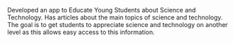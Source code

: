Developed an app to Educate Young Students about Science and Technology. 
Has articles about the main topics of science and technology. 
The goal is to get students to appreciate science and technology on another level as this allows easy access to this information. 
